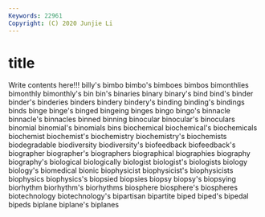 ```yaml
---
Keywords: 22961
Copyright: (C) 2020 Junjie Li
---
```


# title

Write contents here!!!
billy's 
bimbo 
bimbo's
bimboes 
bimbos 
bimonthlies 
bimonthly 
bimonthly's 
bin 
bin's 
binaries 
binary 
binary's
bind 
bind's 
binder 
binder's 
binderies 
binders 
bindery 
bindery's 
binding 
binding's
bindings 
binds 
binge 
binge's 
binged 
bingeing 
binges 
bingo 
bingo's 
binnacle
binnacle's 
binnacles 
binned 
binning 
binocular 
binocular's 
binoculars 
binomial 
binomial's 
binomials
bins 
biochemical 
biochemical's 
biochemicals 
biochemist 
biochemist's 
biochemistry 
biochemistry's 
biochemists 
biodegradable
biodiversity 
biodiversity's 
biofeedback 
biofeedback's 
biographer 
biographer's 
biographers 
biographical 
biographies 
biography
biography's 
biological 
biologically 
biologist 
biologist's 
biologists 
biology 
biology's 
biomedical 
bionic
biophysicist 
biophysicist's 
biophysicists 
biophysics 
biophysics's 
biopsied 
biopsies 
biopsy 
biopsy's 
biopsying
biorhythm 
biorhythm's 
biorhythms 
biosphere 
biosphere's 
biospheres 
biotechnology 
biotechnology's 
bipartisan 
bipartite
biped 
biped's 
bipedal 
bipeds 
biplane 
biplane's 
biplanes 
